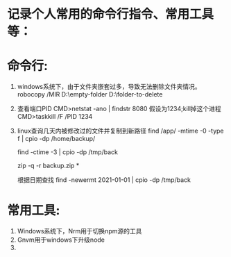 # 记录个人常用的命令行指令、常用工具等：

<!--more-->

# 命令行:

1. windows系统下，由于文件夹嵌套过多，导致无法删除文件夹情况。 robocopy /MIR D:\empty-folder D:\folder-to-delete 

2. 查看端口PID CMD>netstat -ano | findstr 8080 假设为1234;kill掉这个进程 CMD>taskkill /F /PID 1234

3. linux查询几天内被修改过的文件并复制到新路径
   find /app/ -mtime -0 -type f | cpio -dp /home/backup/

   find -ctime -3 | cpio -dp /tmp/back

   zip -q -r backup.zip *

   根据日期查找
   find -newermt 2021-01-01 | cpio -dp /tmp/back

# 常用工具:

1. Windows系统下，Nrm用于切换npm源的工具
2. Gnvm用于windows下升级node
3. 


